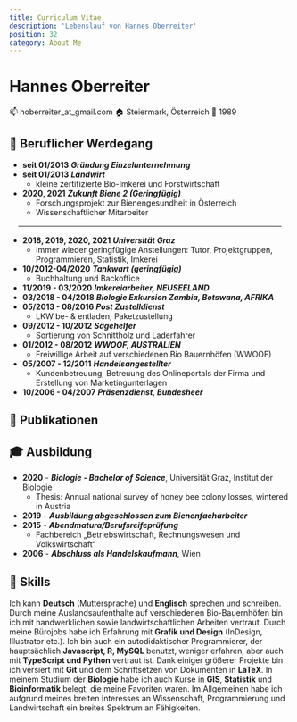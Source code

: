 ```yaml
---
title: Curriculum Vitae
description: 'Lebenslauf von Hannes Oberreiter'
position: 32
category: About Me
---
```


# Hannes Oberreiter

:mailbox: hoberreiter_at_gmail.com
:house: Steiermark, Österreich
:birthday: 1989

## :construction_worker: Beruflicher Werdegang

- **seit 01/2013**    ***Gründung Einzelunternehmung***
- **seit 01/2013**     ***Landwirt***
  - kleine zertifizierte Bio-Imkerei und Forstwirtschaft
- **2020, 2021**  ***Zukunft Biene 2 (Geringfügig)***
  - Forschungsprojekt zur Bienengesundheit in Österreich
  - Wissenschaftlicher Mitarbeiter

<hr style="margin: 1rem" />

- **2018, 2019, 2020, 2021**    ***Universität Graz***
  - Immer wieder geringfügige Anstellungen: Tutor, Projektgruppen, Programmieren, Statistik, Imkerei
- **10/2012-04/2020**     ***Tankwart (geringfügig)***
  - Buchhaltung und Backoffice
- **11/2019 - 03/2020**   ***Imkereiarbeiter, NEUSEELAND***
- **03/2018 - 04/2018**   ***Biologie Exkursion Zambia, Botswana, AFRIKA***
- **05/2013 - 08/2016**   ***Post Zustelldienst***
  - LKW be- & entladen; Paketzustellung
- **09/2012 - 10/2012**   ***Sägehelfer***
  - Sortierung von Schnittholz und Laderfahrer
- **01/2012 - 08/2012**   ***WWOOF, AUSTRALIEN***
  - Freiwillige Arbeit auf verschiedenen Bio Bauernhöfen (WWOOF)
- **05/2007 - 12/2011**   ***Handelsangestellter***
  - Kundenbetreuung, Betreuung des Onlineportals der Firma und Erstellung von Marketingunterlagen
- **10/2006 - 04/2007**   ***Präsenzdienst, Bundesheer***

## :paperclip: Publikationen

<markdown-publications></markdown-publications>

## :mortar_board: Ausbildung

- **2020** - ***Biologie - Bachelor of Science***, Universität Graz, Institut der Biologie
  - Thesis: Annual national survey of honey bee colony losses, wintered in Austria
- **2019** - ***Ausbildung abgeschlossen zum Bienenfacharbeiter***
- **2015** - ***Abendmatura/Berufsreifeprüfung***
  - Fachbereich „Betriebswirtschaft, Rechnungswesen und Volkswirtschaft“
- **2006** - ***Abschluss als Handelskaufmann***, Wien

## :memo: Skills

Ich kann **Deutsch** (Muttersprache) und **Englisch** sprechen und schreiben. Durch meine Auslandsaufenthalte auf verschiedenen Bio-Bauernhöfen bin ich mit handwerklichen sowie landwirtschaftlichen Arbeiten vertraut. Durch meine Bürojobs habe ich Erfahrung mit **Grafik und Design** (InDesign, Illustrator etc.). Ich bin auch ein autodidaktischer Programmierer, der hauptsächlich **Javascript, R, MySQL** benutzt, weniger erfahren, aber auch mit **TypeScript und Python** vertraut ist. Dank einiger größerer Projekte bin ich versiert mit **Git** und dem Schriftsetzen von Dokumenten in **LaTeX**. In meinem Studium der **Biologie** habe ich auch Kurse in **GIS**, **Statistik** und **Bioinformatik** belegt, die meine Favoriten waren. Im Allgemeinen habe ich aufgrund meines breiten Interesses an Wissenschaft, Programmierung und Landwirtschaft ein breites Spektrum an Fähigkeiten.

<markdown-cloud-image url="btree-info/img/hannes" alt="Hannes Oberreiter"></markdown-cloud-image>
